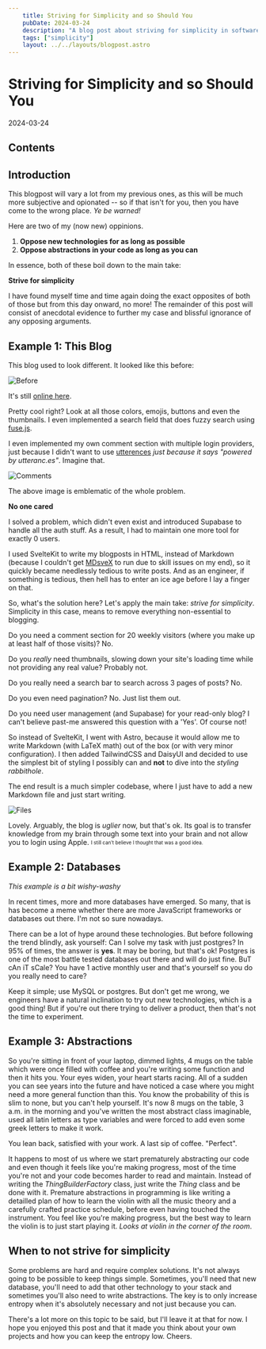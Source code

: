 ```yaml
---
    title: Striving for Simplicity and so Should You
    pubDate: 2024-03-24
    description: "A blog post about striving for simplicity in software development and how it can help you in the long run."
    tags: ["simplicity"] 
    layout: ../../layouts/blogpost.astro
---
```


# Striving for Simplicity and so Should You

2024-03-24

## Contents

## Introduction

This blogpost will vary a lot from my previous ones, as this will be much more subjective and opionated -- so if that isn't for you, then you have come to the wrong place. _Ye be warned!_

Here are two of my (now new) oppinions.

1. **Oppose new technologies for as long as possible**
2. **Oppose abstractions in your code as long as you can**

In essence, both of these boil down to the main take:

**Strive for simplicity**

I have found myself time and time again doing the exact opposites of both of those but from this day onward, no more! The remainder of this post will consist of anecdotal evidence to further my case and blissful ignorance of any opposing arguments.

## Example 1: This Blog

This blog used to look different. It looked like this before:

![Before](/posts/striving-for-simplicity/before.webp)

It's still [online here](https://jitx-pk3im24tq-artur-galstyan.vercel.app/).

Pretty cool right? Look at all those colors, emojis, buttons and even the thumbnails. I even implemented a search field that does fuzzy search using [fuse.js](https://www.fusejs.io/).

I even implemented my own comment section with multiple login providers, just because I didn't want to use [utterences](https://github.com/utterance/utterances) _just because it says "powered by utteranc.es"_. Imagine that.

![Comments](/posts/striving-for-simplicity/comments.webp)

The above image is emblematic of the whole problem.

**No one cared**

I solved a problem, which didn't even exist and introduced Supabase to handle all the auth stuff. As a result, I had to maintain one more tool for exactly 0 users.

I used SvelteKit to write my blogposts in HTML, instead of Markdown (because I couldn't get [MDsveX](https://github.com/pngwn/MDsveX) to run due to skill issues on my end), so it quickly became needlessly tedious to write posts. And as an engineer, if something is tedious, then hell has to enter an ice age before I lay a finger on that.

So, what's the solution here? Let's apply the main take: _strive for simplicity_. Simplicity in this case, means to remove everything non-essential to blogging.

Do you need a comment section for 20 weekly visitors (where you make up at least half of those visits)? No.

Do you _really_ need thumbnails, slowing down your site's loading time while not providing any real value? Probably not.

Do you really need a search bar to search across 3 pages of posts? No.

Do you even need pagination? No. Just list them out.

Do you need user management (and Supabase) for your read-only blog? I can't believe past-me answered this question with a 'Yes'. Of course not!

So instead of SvelteKit, I went with Astro, because it would allow me to write Markdown (with LaTeX math) out of the box (or with very minor configuration). I then added TailwindCSS and DaisyUI and decided to use the simplest bit of styling I possibly can and **not** to dive into the _styling rabbithole_.

The end result is a much simpler codebase, where I just have to add a new Markdown file and just start writing.

![Files](/posts/striving-for-simplicity/files.webp)

Lovely. Arguably, the blog is _uglier_ now, but that's ok. Its goal is to transfer knowledge from my brain through some text into your brain and not allow you to login using Apple. <sub><sup>I still can't believe I thought that was a good idea.</sup></sub>

## Example 2: Databases

_This example is a bit wishy-washy_

In recent times, more and more databases have emerged. So many, that is has become a meme whether there are more JavaScript frameworks or databases out there. I'm not so sure nowadays.

There can be a lot of hype around these technologies. But before following the trend blindly, ask yourself: Can I solve my task with just postgres? In 95% of times, the answer is **yes**. It may be boring, but that's ok! Postgres is one of the most battle tested databases out there and will do just fine. BuT cAn iT sCale? You have 1 active monthly user and that's yourself so you do you really need to care?

Keep it simple; use MySQL or postgres. But don't get me wrong, we engineers have a natural inclination to try out new technologies, which is a good thing! But if you're out there trying to deliver a product, then that's not the time to experiment.

## Example 3: Abstractions

So you're sitting in front of your laptop, dimmed lights, 4 mugs on the table which were once filled with coffee and you're writing some function and then it hits you. Your eyes widen, your heart starts racing. All of a sudden you can see years into the future and have noticed a case where you might need a more general function than this. You know the probability of this is slim to none, but you can't help yourself. It's now 8 mugs on the table, 3 a.m. in the morning and you've written the most abstract class imaginable, used all latin letters as type variables and were forced to add even some greek letters to make it work.

You lean back, satisfied with your work. A last sip of coffee. "Perfect".

It happens to most of us where we start prematurely abstracting our code and even though it feels like you're making progress, most of the time you're not and your code becomes harder to read and maintain. Instead of writing the _ThingBuilderFactory_ class, just write the _Thing_ class and be done with it. Premature abstractions in programming is like writing a detailled plan of how to learn the violin with all the music theory and a carefully crafted practice schedule, before even having touched the instrument. You feel like you're making progress, but the best way to learn the violin is to just start playing it. _Looks at violin in the corner of the room_.

## When to not strive for simplicity

Some problems are hard and require complex solutions. It's not always going to be possible to keep things simple. Sometimes, you'll need that new database, you'll need to add that other technology to your stack and sometimes you'll also need to write abstractions. The key is to only increase entropy when it's absolutely necessary and not just because you can.

There's a lot more on this topic to be said, but I'll leave it at that for now. I hope you enjoyed this post and that it made you think about your own projects and how you can keep the entropy low. Cheers.
